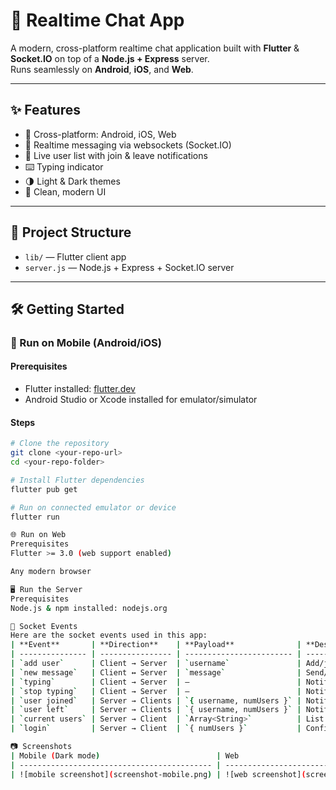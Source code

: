 # 🚀 Realtime Chat App

A modern, cross-platform realtime chat application built with **Flutter** & **Socket.IO** on top of a **Node.js + Express** server.  
Runs seamlessly on **Android**, **iOS**, and **Web**.  

---

## ✨ Features

- 📱 Cross-platform: Android, iOS, Web
- 🔌 Realtime messaging via websockets (Socket.IO)
- 👥 Live user list with join & leave notifications
- ⌨️ Typing indicator
- 🌗 Light & Dark themes
- 🎨 Clean, modern UI

---

## 📂 Project Structure

- `lib/` — Flutter client app
- `server.js` — Node.js + Express + Socket.IO server

---

## 🛠️ Getting Started

### 📱 Run on **Mobile (Android/iOS)**

#### Prerequisites
- Flutter installed: [flutter.dev](https://flutter.dev/docs/get-started/install)
- Android Studio or Xcode installed for emulator/simulator

#### Steps
```bash
# Clone the repository
git clone <your-repo-url>
cd <your-repo-folder>

# Install Flutter dependencies
flutter pub get

# Run on connected emulator or device
flutter run

🌐 Run on Web
Prerequisites
Flutter >= 3.0 (web support enabled)

Any modern browser

🖥️ Run the Server
Prerequisites
Node.js & npm installed: nodejs.org

🔗 Socket Events
Here are the socket events used in this app:
| **Event**       | **Direction**    | **Payload**              | **Description**                   |
| --------------- | ---------------- | ------------------------ | --------------------------------- |
| `add user`      | Client → Server  | `username`               | Add/join a user to the chat       |
| `new message`   | Client ↔ Server  | `message`                | Send/receive chat messages        |
| `typing`        | Client → Server  | —                        | Notify others user is typing      |
| `stop typing`   | Client → Server  | —                        | Notify others user stopped typing |
| `user joined`   | Server → Clients | `{ username, numUsers }` | Notify others user has joined     |
| `user left`     | Server → Clients | `{ username, numUsers }` | Notify others user has left       |
| `current users` | Server → Client  | `Array<String>`          | List of current connected users   |
| `login`         | Server → Client  | `{ numUsers }`           | Confirm login                     |

📷 Screenshots
| Mobile (Dark mode)                          | Web                                   |
| ------------------------------------------- | ------------------------------------- |
| ![mobile screenshot](screenshot-mobile.png) | ![web screenshot](screenshot-web.png) |
